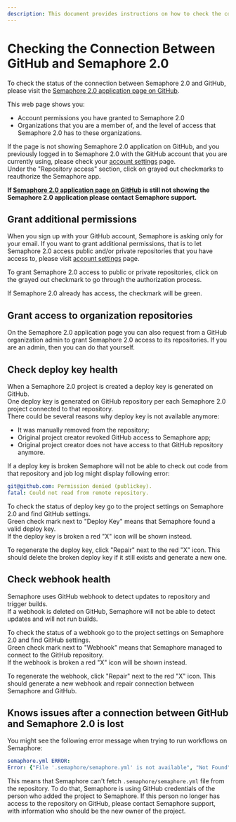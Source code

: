 ```yaml
---
description: This document provides instructions on how to check the connection between GitHub and Semaphore 2.0.
---
```


# Checking the Connection Between GitHub and Semaphore 2.0

To check the status of the connection between Semaphore 2.0 and GitHub, please visit
the [Semaphore 2.0 application page on GitHub](https://github.com/settings/connections/applications/328c742132e5407abd7d).

This web page shows you:

- Account permissions you have granted to Semaphore 2.0
- Organizations that you are a member of, and the level of access that Semaphore
  2.0 has to these organizations.

If the page is not showing Semaphore 2.0 application on GitHub, and you
previously logged in to Semaphore 2.0 with the GitHub account that you are
currently using, please check your [account settings](https://me.semaphoreci.com/account) page.  
Under the "Repository access" section, click on grayed out checkmarks to reauthorize the Semaphore app.

**If [Semaphore 2.0 application page on GitHub](https://github.com/settings/connections/applications/328c742132e5407abd7d) is still not showing the Semaphore 2.0 application
please contact Semaphore support.**


## Grant additional permissions

When you sign up with your GitHub account, Semaphore is asking only for your
email. If you want to grant additional permissions, that is to let Semaphore
2.0 access public and/or private repositories that you have access to, please
visit [account settings](https://me.semaphoreci.com/account) page.

To grant Semaphore 2.0 access to public or private repositories, click on the grayed out checkmark to go through the authorization process.

If Semaphore 2.0 already has access, the checkmark will be green.

## Grant access to organization repositories

On the Semaphore 2.0 application page you can also request from a GitHub organization admin
to grant Semaphore 2.0 access to its repositories. If you are an admin, then you can do
that yourself.

## Check deploy key health
When a Semaphore 2.0 project is created a deploy key is generated on GitHub.  
One deploy key is generated on GitHub repository per each Semaphore 2.0 project connected to that repository.  
There could be several reasons why deploy key is not available anymore:  

- It was manually removed from the repository;
- Original project creator revoked GitHub access to Semaphore app;
- Original project creator does not have access to that GitHub repository anymore.

If a deploy key is broken Semaphore will not be able to check out code from that repository and job log might display following error:
``` yaml
git@github.com: Permission denied (publickey).
fatal: Could not read from remote repository.
```
To check the status of deploy key go to the project settings on Semaphore 2.0 and find GitHub settings.  
Green check mark next to "Deploy Key" means that Semaphore found a valid deploy key.  
If the deploy key is broken a red "X" icon will be shown instead. 

To regenerate the deploy key, click "Repair" next to the red "X" icon. This should delete the broken deploy key if it still exists and generate a new one.  

## Check webhook health
Semaphore uses GitHub webhook to detect updates to repository and trigger builds.  
If a webhook is deleted on GitHub, Semaphore will not be able to detect updates and will not run builds.  

To check the status of a webhook go to the project settings on Semaphore 2.0 and find GitHub settings.  
Green check mark next to "Webhook" means that Semaphore managed to connect to the GitHub repository.  
If the webhook is broken a red "X" icon will be shown instead. 

To regenerate the webhook, click "Repair" next to the red "X" icon. This should generate a new webhook and repair connection between Semaphore and GitHub.  


## Knows issues after a connection between GitHub and Semaphore 2.0 is lost

You might see the following error message when trying to run workflows on Semaphore:

``` yaml
semaphore.yml ERROR:
Error: {"File '.semaphore/semaphore.yml' is not available", "Not Found"}
```

This means that Semaphore can't fetch `.semaphore/semaphore.yml` file from the
repository. To do that, Semaphore is using GitHub credentials of the person who added
the project to Semaphore. If this person no longer has access to the repository
on GitHub, please contact Semaphore support, with information who should be the
new owner of the project.



